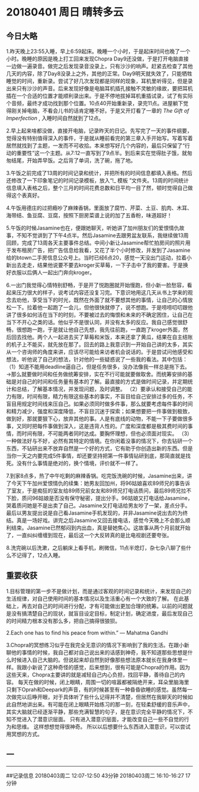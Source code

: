# 20180401  周日  晴转多云

## 今日大略
1.昨天晚上23:55入睡，早上6:59起床。晚睡一个小时，于是起床时间也晚了一个小时。晚睡的原因是晚上打工回来发现Chopra Day9还没做，于是打开电脑直接一边做一遍录音。做完之后发现录音没录上，只有沙沙的响声。赶紧去检查了其他几天的内容，除了Day8没录上之外，其他的正常。Day9明天就失效了，只能牺牲睡觉的时间，重新录。尝试了好几次发现都是同样的现象，耳机里听得见，但是录出来只有沙沙的声音。后来发现好像是电脑耳机插孔接触不灵敏的缘故，要把耳机插在一个合适的位置才能顺利录出来。于是不停地拔掉耳机重插试录，试了有实际个音频，最终才成功找到那个位置。10点40开始重新录，录完11点。进屋躺下觉得刚关掉电脑，不看会儿书的话肯定睡不好。于是又开灯看了一章的 *The Gift of Imperfection* , 入睡时间自然就到了12点。

2.早上起来啥都没做，直接开电脑，记录昨天的日记。先写完了一天的事件纲要，觉得没有特别值得深入的事件，于是就从睡前看完的第三章入手开始写。写着写着居然就找到了主题，一发而不可收拾。本来想写好几个内容的，最后只保留了“行动的重要性”这一个主题。从7:12一直写到了9点半。到后来实在觉得肚子饿，就匆匆结尾，开始弄早饭。之后背了单词，洗了碗，拖了地。

3.午饭之前完成了13周的时间记录和统计，并把所有的时间信息都填入表格。然后还修改了一下印象笔记的时间记录模板，放入“!_ 模板 ”文件夹。13周的时间统计信息填入表格之后，整个三月的时间花费总数和日平均一目了然，顿时觉得自己做得这个表真好。

4.午饭用德庄的过把瘾吵了麻辣香锅，里面放了腐竹、芹菜、土豆、肌肉、木耳、海带结、鱼豆腐、豆腐，按照下厨房菜谱上说的加了五香粉，味道超好！

5.午饭的时候Jasamine也在，便跟她聊天，听她讲了加州朋友们的爱恨情仇故事，不知不觉讲到了下午4点半。然后Jasamine去跟男盆友联系，我继续做13周回顾，完成了13周各天主要事件总结。中间小新让Jasamine帮忙拍房间的照片用于发布租房广告，把广告信息给我看，又花了半个小时修改，并发到了Jasamine给的btown二手房信息公众号上。当时已经6点20，感觉一天没出门运动，拉着小新出去走走，结果他说要不要去kroger买草莓，一下子击中了我的要害。于是换好衣服以后俩人一起出门奔向kroger。

6.一出门我觉得心情特别舒畅，于是开了悦跑圈就开始慢跑，但小新一脸愁容，看起来压力很大的样子，说考试内容还没复习完。下意识地用这几天从书上学来的观念去劝他，享受当下的时光，既然在外面了就不要想其他的事情，让自己的心情放松一下。拉着他一起跑了一会儿，但他很快就停了，说不想跑。于是唠唠叨叨跟他讲了很多如何活在当下的时刻，不要被过去的悔恨和未来的不确定困住，让自己在当下不开心之类的话。他似乎不是很认同，并没有太多的反应。我自己感觉很舒畅，很想跑一跑，于是就让他自己先想，我先往前跑，一直跑了kroger外面，然后回去找他。两个人一起进去买了草莓和米饭，本来还拿了黄瓜，结果在自主结账的机子上不能买，就先放在那了。回去的路上我意识到一开始自己讲的太多，其实从一个咨询师的角度来讲，应该尽可能给来访者机会说话的。于是尝试问他感受和想法，听他说了自己的想法，针对他的一些疑惑说了一些我的看法。其中包括：
（1）知道不能用deadline逼自己，但是任务很多，没办法像我一样总是拖下去。   →那么就要做时间和任务做统筹安排，实在不行可能就要做取舍。而统筹安排的基础是对自己的时间和任务量有基本的了解。最直接的方式是做时间记录，并定期统计和总结，了解基本情况，并发现问题，及时调整。
（2）要承认和接受自己的能力有限，时间有限，精力有限这些基本的事实，不盲目给自己安排过多的任务，不盲目用规定时间线来压自己。如果必须同时做多件事，那么就要考虑每件事的时间和精力减少，强度和深度降低，不盲目沉迷于探索；如果想要把一件事做到极致，做到好，那就要狠下心，放弃其他的事。人是有底线的动物，不能一下子要做很多事，又同时把每件事做到深入，这是违背人性的。广度和深度都是极其费时间的事情，而时间有限，不可能两者同时达成。要胸怀理想，但也必须面对现实。
（3）一种做法好与不好，必然有其特定的情境。在你闲着没事的情况下，你去钻研一个东西，不钻研出来不放弃自然是一个好的方式，它有助于你创造出新的东西。但是当你一天之内要完成5件事情，却还要坚持把第一件事情钻研到底，那简直就是找死。没有什么事情是绝对的，换个情境，评价就不一样了。

7.到家8点多，热了中午吃剩的麻辣香锅。吃完饭洗碗的时候，Jasamine出来，讲了今天下午加州爱恨情仇的续集：她男友回加州，将96姑娘喜欢89师兄的事告诉了室友，于是痴狂的室友给89师兄前女友和89师兄打电话质问，最后89师兄拉不下脸，质问96姑娘是否没有保守秘密，提出分手。96姑娘又打电话给Jasamine，哭着质问她是不是出卖了自己。Jasamine又打电话给男友吵了一架，差点分手。最后以男友提出说是自己看Jasamine手机发现的，并非Jasamine说出去的为终结。真是一场好戏。讲完之后Jasamine又回去接电话，感觉今天晚上不会那么顺利结束。Jasamine已然郁闷到内出血，真是替她焦心。这故事从两个月前就开始了，一直纠纠缠缠到现在，最后这一个大反转真的是比电视剧还要夸张。

8.洗完碗以后洗漱，之后躺床上看手机，刷微信，11点半熄灯，杂七杂八聊了些什么不记得了，12点入睡。

## 重要收获
1.目标管理的第一步不是做计划，而是通过客观的时间记录和统计，来发现自己的生活规律，对自己使用时间的基本情况以及生活重心有一个大致的了解。
在此基础上，再去对自己的时间进行分配，才有可能做出更加合理的统筹。以前的问题就是没有搞清楚自己的现状，就盲目设定目标，制定计划，确定进度，最后发现自己的时间精力根本没有那么多，把自己搞得很狼狈。

2.Each one has to find his peace from within.” ― Mahatma Gandhi

3.Chopra的冥想练习似乎在我完全无意识的情况下影响到了我的生活。在跟小新聊他的事情的时候，我自己都对自己说出来的话感到神奇，我不知道那些思想是什么时候进入自己大脑的。但说起来却自然到好像那些想法原本就长在我身体里一样。我跟小新说了这种奇怪的感觉，后来想到，很有可能是Chopra的作用。因为这些天来，Chopra主要讲的就是减轻自己内心负担，找回平静，善待自己的内容。
每天在做的时候，闭上眼睛，周围一切的喧嚣都被隔绝开来，耳朵里脑海里只剩下Oprah和Deepark的声音，有的时候甚至有一种昏昏欲睡的感觉。虽然每一次做完以后睁开眼，对于具体听了些什么记得并不清楚，但居然在我聊天的时候如此自然地讲出来。有可能在闭上眼睛开始练习的那一刻，在轻柔舒缓的音乐声中，其实大脑就已经逐渐平静，那些充满智慧的句子，是在意识完全平静的情况下，不知不觉进入了潜意识层面。
只有进入潜意识层面，才能改变自己一些不自觉的行为和思维。
这样想想觉得很神奇。
所以以后想要什么东西进入潜意识，可以尝试用冥想的方式。

## 一
***
##记录信息
20180403周二  12:07-12:50  43分钟
20180403周二  16:10-16:27  17分钟
